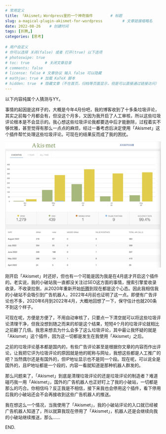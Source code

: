 ```yaml
---
# 常用定义
title: 「Akismet」Wordpress里的一个神奇插件        # 标题
slug: a-magical-plugin-akismet-for-wordpress         # 文章链接缩略名
date: 2022-08-26    # 创建时间
tags: [折腾,]
categories: [思考]

# 用户自定义
# 你可以选择 关闭(false) 或者 打开(true) 以下选项
# photoswipe: true
# toc: true       # 关闭文章目录
# comments: false
# license: false # 文章协议 输入 false 可以隐藏
# mathjax: true # 加载 KaTeX 脚本
# hidden: true  # 隐藏文章（不在首页，归档等页面显示，但是可以直接通过链接访问）
---
```


以下内容纯属个人猜测与YY。

事情的起因是这样子的，大概是今年4月份吧，我的博客收到了十多条垃圾评论，其实之前每个月都会有，但没这个月多，又因为我开启了人工审核，所以这些垃圾评论根本是不会显示的。我心想这些垃圾评论我都要选中后才能删除，过程着实不够优雅，甚至觉得有那么一点点的麻烦，经过一番考虑后决定使用「Akismet」这个插件帮忙处理这些垃圾评论。可现在的结果反而成了我的困扰。

![2022-08-26-15.08.20](post/laomai/2023/02/27/163fc3c9040fab-1.webp)

刚开启「Akismet」时还好，但也有一个可能是因为我是在4月底才开启这个插件的。老实说，我的小破站我一直都没关注过SEO这方面的事情，搜索引擎爱收录收录，不收录拉倒，从2020年重新开始[折腾](折腾.md)到现在都是这个心态。因此我相信我的小破站不会吸引到广告机器人，2022年4月前也证明了这一点。即便有广告评论也不多，2020年6月到2022年4月，大概地回想了一下，保守估计也就200条不到这个样子。

可现在呢，方便是方便了，不用自动审核了，只要点一下清空就可以将这些垃圾评论清理干净，但我没想到随之而来的却是这个结果，短短4个月的垃圾评论就相比之前翻了几倍。我思来想去为什么会多了这么垃圾评论，其中最让我怀疑的就是「Akismet」这个插件，因为这一切都是发生在我使用「Akismet」之后。

之前的垃圾评论基本都是国内的，有些广告评论甚至是根据你文章的内容而作出评论，让我把它评为垃圾评论的原因就是他的昵称与网址，我想这些都是人工推广的吧？当然偶尔还是有国外的，但IP地址显示也不是同一个段。现在呢，可以说全是国外的，且IP地址都是一个段的，内容一看就知道是那种机器人群发的。

那么问题来了，「Akismet」到底是清理垃圾评论的还是垃圾评论的制造者？难道碰巧我一用「Akismet」，国外的广告机器人也正好盯上了我的小破站，一切都是那么的巧合。你相信吗？反正我是不相信，接下来我也会停用这个插件，看下停用后我的小破站还会不会再接收到这些广告机器人的推送。

我在想这么一个情况，当我使用了「Akismet」，我的小破站评论的入口就已经被广告机器人知道了，所以就算我现在停用了「Akismet」，机器人还是会继续向我的小破站继续推送，那么……

END.


